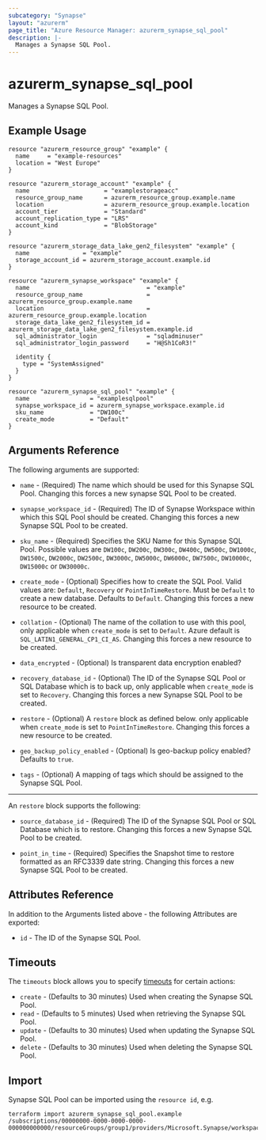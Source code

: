 ```yaml
---
subcategory: "Synapse"
layout: "azurerm"
page_title: "Azure Resource Manager: azurerm_synapse_sql_pool"
description: |-
  Manages a Synapse SQL Pool.
---
```


# azurerm_synapse_sql_pool

Manages a Synapse SQL Pool.

## Example Usage

```hcl
resource "azurerm_resource_group" "example" {
  name     = "example-resources"
  location = "West Europe"
}

resource "azurerm_storage_account" "example" {
  name                     = "examplestorageacc"
  resource_group_name      = azurerm_resource_group.example.name
  location                 = azurerm_resource_group.example.location
  account_tier             = "Standard"
  account_replication_type = "LRS"
  account_kind             = "BlobStorage"
}

resource "azurerm_storage_data_lake_gen2_filesystem" "example" {
  name               = "example"
  storage_account_id = azurerm_storage_account.example.id
}

resource "azurerm_synapse_workspace" "example" {
  name                                 = "example"
  resource_group_name                  = azurerm_resource_group.example.name
  location                             = azurerm_resource_group.example.location
  storage_data_lake_gen2_filesystem_id = azurerm_storage_data_lake_gen2_filesystem.example.id
  sql_administrator_login              = "sqladminuser"
  sql_administrator_login_password     = "H@Sh1CoR3!"

  identity {
    type = "SystemAssigned"
  }
}

resource "azurerm_synapse_sql_pool" "example" {
  name                 = "examplesqlpool"
  synapse_workspace_id = azurerm_synapse_workspace.example.id
  sku_name             = "DW100c"
  create_mode          = "Default"
}
```

## Arguments Reference

The following arguments are supported:

* `name` - (Required) The name which should be used for this Synapse SQL Pool. Changing this forces a new synapse SQL Pool to be created.

* `synapse_workspace_id` - (Required) The ID of Synapse Workspace within which this SQL Pool should be created. Changing this forces a new Synapse SQL Pool to be created.

* `sku_name` - (Required) Specifies the SKU Name for this Synapse SQL Pool. Possible values are `DW100c`, `DW200c`, `DW300c`, `DW400c`, `DW500c`, `DW1000c`, `DW1500c`, `DW2000c`, `DW2500c`, `DW3000c`, `DW5000c`, `DW6000c`, `DW7500c`, `DW10000c`, `DW15000c` or `DW30000c`.

* `create_mode` - (Optional) Specifies how to create the SQL Pool. Valid values are: `Default`, `Recovery` or `PointInTimeRestore`. Must be `Default` to create a new database. Defaults to `Default`. Changing this forces a new resource to be created.

* `collation` - (Optional) The name of the collation to use with this pool, only applicable when `create_mode` is set to `Default`. Azure default is `SQL_LATIN1_GENERAL_CP1_CI_AS`. Changing this forces a new resource to be created.

* `data_encrypted` - (Optional) Is transparent data encryption enabled? 

* `recovery_database_id` - (Optional) The ID of the Synapse SQL Pool or SQL Database which is to back up, only applicable when `create_mode` is set to `Recovery`. Changing this forces a new Synapse SQL Pool to be created.

* `restore` - (Optional) A `restore` block as defined below. only applicable when `create_mode` is set to `PointInTimeRestore`. Changing this forces a new resource to be created.

* `geo_backup_policy_enabled` - (Optional) Is geo-backup policy enabled? Defaults to `true`.

* `tags` - (Optional) A mapping of tags which should be assigned to the Synapse SQL Pool.

---

An `restore` block supports the following:

* `source_database_id` - (Required) The ID of the Synapse SQL Pool or SQL Database which is to restore. Changing this forces a new Synapse SQL Pool to be created.

* `point_in_time` - (Required) Specifies the Snapshot time to restore formatted as an RFC3339 date string. Changing this forces a new Synapse SQL Pool to be created.

## Attributes Reference

In addition to the Arguments listed above - the following Attributes are exported:

* `id` - The ID of the Synapse SQL Pool.

## Timeouts

The `timeouts` block allows you to specify [timeouts](https://www.terraform.io/language/resources/syntax#operation-timeouts) for certain actions:

* `create` - (Defaults to 30 minutes) Used when creating the Synapse SQL Pool.
* `read` - (Defaults to 5 minutes) Used when retrieving the Synapse SQL Pool.
* `update` - (Defaults to 30 minutes) Used when updating the Synapse SQL Pool.
* `delete` - (Defaults to 30 minutes) Used when deleting the Synapse SQL Pool.

## Import

Synapse SQL Pool can be imported using the `resource id`, e.g.

```shell
terraform import azurerm_synapse_sql_pool.example /subscriptions/00000000-0000-0000-0000-000000000000/resourceGroups/group1/providers/Microsoft.Synapse/workspaces/workspace1/sqlPools/sqlPool1
```
